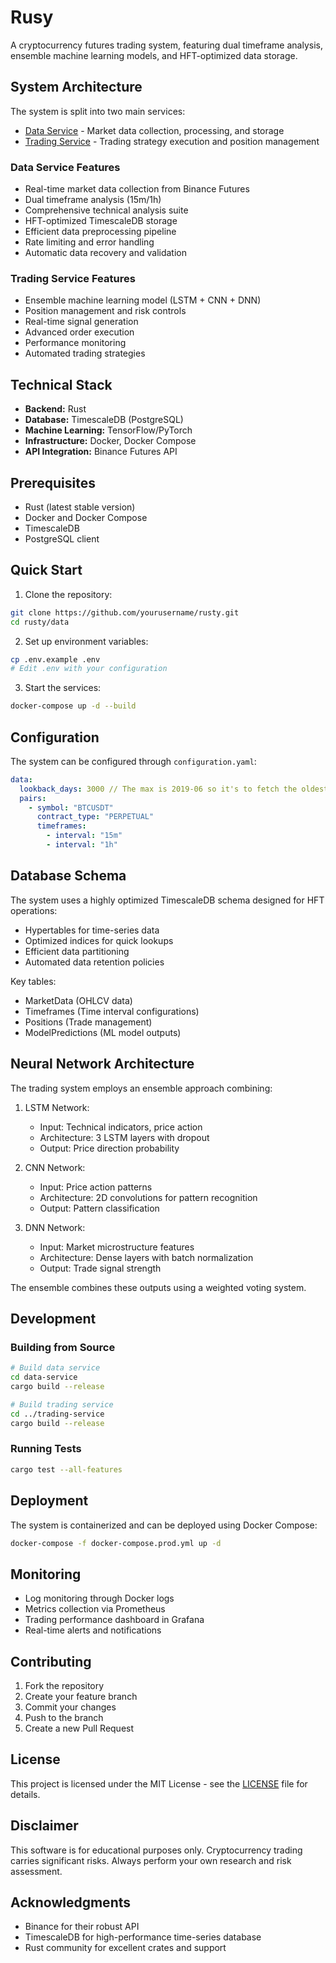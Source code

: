 # Rusy

A cryptocurrency futures trading system, featuring dual timeframe analysis, ensemble machine learning models, and HFT-optimized data storage.

## System Architecture

The system is split into two main services:

- [Data Service](https://github.com/yourusername/crypto-trading/tree/main/data-service) - Market data collection, processing, and storage
- [Trading Service](https://github.com/yourusername/crypto-trading/tree/main/trading-service) - Trading strategy execution and position management

### Data Service Features

- Real-time market data collection from Binance Futures
- Dual timeframe analysis (15m/1h)
- Comprehensive technical analysis suite
- HFT-optimized TimescaleDB storage
- Efficient data preprocessing pipeline
- Rate limiting and error handling
- Automatic data recovery and validation

### Trading Service Features

- Ensemble machine learning model (LSTM + CNN + DNN)
- Position management and risk controls
- Real-time signal generation
- Advanced order execution
- Performance monitoring
- Automated trading strategies

## Technical Stack

- **Backend:** Rust
- **Database:** TimescaleDB (PostgreSQL)
- **Machine Learning:** TensorFlow/PyTorch
- **Infrastructure:** Docker, Docker Compose
- **API Integration:** Binance Futures API

## Prerequisites

- Rust (latest stable version)
- Docker and Docker Compose
- TimescaleDB
- PostgreSQL client

## Quick Start

1. Clone the repository:
```bash
git clone https://github.com/yourusername/rusty.git
cd rusty/data
```

2. Set up environment variables:
```bash
cp .env.example .env
# Edit .env with your configuration
```

3. Start the services:
```bash
docker-compose up -d --build
```

## Configuration

The system can be configured through `configuration.yaml`:

```yaml
data:
  lookback_days: 3000 // The max is 2019-06 so it's to fetch the oldest possible
  pairs:
    - symbol: "BTCUSDT"
      contract_type: "PERPETUAL"
      timeframes:
        - interval: "15m"
        - interval: "1h"
```

## Database Schema

The system uses a highly optimized TimescaleDB schema designed for HFT operations:

- Hypertables for time-series data
- Optimized indices for quick lookups
- Efficient data partitioning
- Automated data retention policies

Key tables:
- MarketData (OHLCV data)
- Timeframes (Time interval configurations)
- Positions (Trade management)
- ModelPredictions (ML model outputs)

## Neural Network Architecture

The trading system employs an ensemble approach combining:

1. LSTM Network:
   - Input: Technical indicators, price action
   - Architecture: 3 LSTM layers with dropout
   - Output: Price direction probability

2. CNN Network:
   - Input: Price action patterns
   - Architecture: 2D convolutions for pattern recognition
   - Output: Pattern classification

3. DNN Network:
   - Input: Market microstructure features
   - Architecture: Dense layers with batch normalization
   - Output: Trade signal strength

The ensemble combines these outputs using a weighted voting system.

## Development

### Building from Source

```bash
# Build data service
cd data-service
cargo build --release

# Build trading service
cd ../trading-service
cargo build --release
```

### Running Tests

```bash
cargo test --all-features
```

## Deployment

The system is containerized and can be deployed using Docker Compose:

```bash
docker-compose -f docker-compose.prod.yml up -d
```

## Monitoring

- Log monitoring through Docker logs
- Metrics collection via Prometheus
- Trading performance dashboard in Grafana
- Real-time alerts and notifications

## Contributing

1. Fork the repository
2. Create your feature branch
3. Commit your changes
4. Push to the branch
5. Create a new Pull Request

## License

This project is licensed under the MIT License - see the [LICENSE](LICENSE) file for details.

## Disclaimer

This software is for educational purposes only. Cryptocurrency trading carries significant risks. Always perform your own research and risk assessment.

## Acknowledgments

- Binance for their robust API
- TimescaleDB for high-performance time-series database
- Rust community for excellent crates and support
